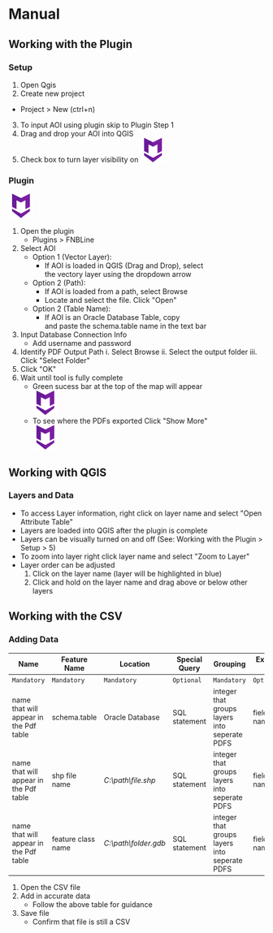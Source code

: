 # Manual


## Working with the Plugin
### Setup
1. Open Qgis
2. Create new project
  * Project > New (ctrl+n)
3. To input AOI using plugin skip to Plugin Step 1
4. Drag and drop your AOI into QGIS
5. Check box to turn layer visibility on
   ![p5](https://github.com/adam-p/markdown-here/raw/master/src/common/images/icon48.png "Layer Visibility")
### Plugin 
   ![p6m](https://github.com/adam-p/markdown-here/raw/master/src/common/images/icon48.png "Complete Plugin")
1. Open the plugin
   * Plugins > FNBLine
2. Select AOI
   * Option 1 (Vector Layer):  
     - If AOI is loaded in QGIS (Drag and Drop), select  
     the vectory layer using the dropdown arrow
   * Option 2 (Path):  
     - If AOI is loaded from a path, select Browse  
     - Locate and select the file. Click "Open"
   * Option 2 (Table Name):  
     - If AOI is an Oracle Database Table, copy  
     and paste the schema.table name in the text bar
3. Input Database Connection Info
   * Add username and password 
4. Identify PDF Output Path 
   i.   Select Browse
   ii.  Select the output folder
   iii. Click "Select Folder"
5. Click "OK"
6. Wait until tool is fully complete
   * Green sucess bar at the top of the map will appear  
   ![p11](https://github.com/adam-p/markdown-here/raw/master/src/common/images/icon48.png "Sucess Bar")   
   * To see where the PDFs exported Click "Show More"  
   ![p11b](https://github.com/adam-p/markdown-here/raw/master/src/common/images/icon48.png "Show More")
  
## Working with QGIS
### Layers and Data
  * To access Layer information, right click on layer name and select "Open Attribute Table"
  * Layers are loaded into QGIS after the plugin is complete
  * Layers can be visually turned on and off (See: Working with the Plugin > Setup > 5)
  * To zoom into layer right click layer name and select "Zoom to Layer"
  * Layer order can be adjusted
    1. Click on the layer name (layer will be highlighted in blue)
    2. Click and hold on the layer name and drag above or below other layers

## Working with the CSV
### Adding Data
**Name** | **Feature Name** | **Location** | **Special Query** | **Grouping** | **Expansion Field**
--- | --- | --- | --- | --- | ---
`Mandatory` | `Mandatory` | `Mandatory` | `Optional` | `Mandatory` | `Optional`
name that will appear in the Pdf table | schema.table | Oracle Database | SQL statement | integer that groups layers into seperate PDFS| field/column name
name that will appear in the Pdf table | shp file name | *C:\path\file.shp* | SQL statement | integer that groups layers into seperate PDFS | field/column name
name that will appear in the Pdf table | feature class name | *C:\path\folder.gdb* | SQL statement | integer that groups layers into seperate PDFS | field/column name

1. Open the CSV file
2. Add in accurate data 
   * Follow the above table for guidance 
3. Save file
   * Confirm that file is still a CSV



